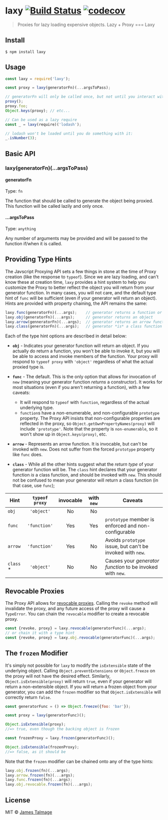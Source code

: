 # laxy [![Build Status](https://travis-ci.org/jamestalmage/laxy.svg?branch=master)](https://travis-ci.org/jamestalmage/laxy) [![codecov](https://codecov.io/gh/jamestalmage/laxy/badge.svg?branch=master)](https://codecov.io/gh/jamestalmage/laxy?branch=master)

> Proxies for lazy loading expensive objects. Lazy + Proxy === Laxy


## Install

```
$ npm install laxy
```


## Usage

```js
const laxy = require('laxy');

const proxy = laxy(generatorFn)(...argsToPass);

// generatorFn will only be called once, but not until you interact with the proxy in some way:
proxy();
proxy.foo;
Object.keys(proxy); // etc...

// Can be used as a lazy require
const _ = laxy(require)('lodash');

// lodash won't be loaded until you do something with it:
_.isNumber(3);
```


## Basic API

### laxy(generatorFn)(...argsToPass)

#### generatorFn

  Type: `fn`

  The function that should be called to generate the object being proxied. This function will be called lazily and only once.
  
#### ...argsToPass

  Type: `anything`

  Any number of arguments may be provided and will be passed to the function if/when it is called.

## Providing Type Hints

The Javscript Proxying API sets a few things in stone at the time of Proxy creation (like the response to `typeof`). Since we are lazy loading, and can't know these at creation time, `laxy` provides a hint system to help you customize the Proxy to better reflect the object you will return from your generator function. In many cases, you will not care, and the default type hint of `func` will be sufficient (even if your generator will return an object). Hints are provided with property chaining, the API remains the same:

```js
laxy.func(generatorFn)(...args);    // generator returns a function or class 
laxy.obj(generatorFn)(...args);     // generator returns an object
laxy.arrow(genneratorFn)(...args);  // generator returns an arrow function
laxy.class(generatorFn)(...args);   // generator *is* a class function
``` 

Each of the type hint options are described in detail below:

  * **`obj`** - Indicates your generator function will return an object. If you actually do return a function, you won't be able to invoke it, but you will be able to access and invoke members of the function. Your proxy will respond to `typeof proxy` with `'object'` regardless of what the actual proxied type is.

  * **`func`** - The default. This is the only option that allows for invocation of `new` (meaning your generator function *returns* a constructor). It works for most situations (even if you aren't returning a function), with a few caveats:
   
    * It will respond to `typeof` with `function`, regardless of the actual underlying type. 
    * `function`s have a *non*-enumerable, and non-configurable `prototype` property. The Proxy API insists that non-configurable properties are reflected in the proxy, so `Object.getOwnPropertyNames(proxy)` will include `'prototype'`. Note that the property is `non-enumerable`, so it won't show up in `Object.keys(proxy)`, etc.
  
  * **`arrow`** - Represents an arrow function. It is invocable, but can't be invoked with `new`. Does not suffer from the forced `prototype` property like `func` does.
  
  * **`class`** - While all the other hints suggest what the *return type* of your generator function will be. The `class` hint declares that your generator function *is* a class function, and should be invoked with `new`. This should not be confused to mean your generator will return a class function (in that case, use `func`);

|   Hint    | `typeof proxy` | invocable |  with `new` |  Caveats                                                     |
|-----------|:--------------:|:---------:|:-----------:|--------------------------------------------------------------|
| `obj`     |  `'object'`    |    No     |     No      |                                                              |
| `func`    |  `'function'`  |    Yes    |     Yes     | `prototype` member is enforced and non-configurable          |
| `arrow`   |  `'function'`  |    Yes    |     No      |  Avoids `prototype` issue, but can't be invoked with `new`.  |
| `class` * |  `'object'`    |    No     |     No      |  Causes your *generator function* to be invoked with `new`.  |


## Revocable Proxies

The Proxy API allows for [revocable proxies](https://developer.mozilla.org/en-US/docs/Web/JavaScript/Reference/Global_Objects/Proxy/revocable). Calling the `revoke` method will invalidate the proxy, and any future access of the proxy will cause a `TypeError`. You can chain the `revocable` modifier to create a revocable proxy.

```js
const {revoke, proxy} = laxy.revocable(generatorFunc)(...args);
// or chain it with a type hint
const {revoke, proxy} = laxy.obj.revocable(generatorFunc)(...args);
```

## The `frozen` Modifier

It's simply not possible for `laxy` to modify the `isExtensible` state of the underlying object. Calling `Object.preventExtensions` or `Object.freeze` on the proxy will not have the desired effect. Similarly, `Object.isExtensible(proxy)` will return `true`, even if your generator will return a non-extensible object. If you will return a frozen object from your generator, you can add the `frozen` modifier so that `Object.isExtensible` will correctly return `false`. 

```js
const generatorFunc = () => Object.freeze({foo: 'bar'});

const proxy = laxy(generatorFunc)();

Object.isExtensible(proxy); 
//=> true, even though the backing object is frozen

const frozenProxy = laxy.frozen(generatorFunc)();

Object.isExtensible(frozenProxy);
//=> false, as it should be
```

Note that the `frozen` modifier can be chained onto any of the type hints:

```js
laxy.obj.frozen(fn)(...args);
laxy.arrow.frozen(fn)(...args);
laxy.func.frozen(fn)(...args);
laxy.obj.revocable.frozen(fn)(...args);
```


## License

MIT © [James Talmage](https://github.com/jamestalmage)
